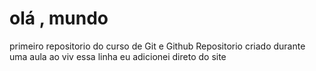 # olá , mundo
 primeiro repositorio do curso de Git e Github
 Repositorio criado durante uma aula ao viv 
 essa  linha  eu  adicionei direto do site 
